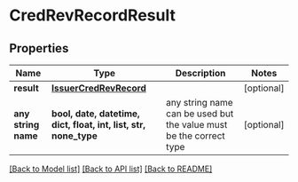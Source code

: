 # CredRevRecordResult


## Properties
Name | Type | Description | Notes
------------ | ------------- | ------------- | -------------
**result** | [**IssuerCredRevRecord**](IssuerCredRevRecord.md) |  | [optional] 
**any string name** | **bool, date, datetime, dict, float, int, list, str, none_type** | any string name can be used but the value must be the correct type | [optional]

[[Back to Model list]](../README.md#documentation-for-models) [[Back to API list]](../README.md#documentation-for-api-endpoints) [[Back to README]](../README.md)


